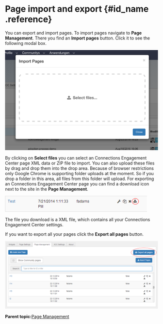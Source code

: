 # Page import and export {#id_name .reference}

You can export and import pages. To import pages navigate to **Page Management**. There you find an **Import pages** button. Click it to see the following modal box.

![image](images/image024.png)

By clicking on **Select files** you can select an Connections Engagement Center page XML data or ZIP file to import. You can also upload these files by drag and drop them into the drop area. Because of browser restrictions only Google Chrome is supporting folder uploads at the moment. So if you drop a folder in this area, all files from this folder will upload. For exporting an Connections Engagement Center page you can find a download icon next to the site in the **Page Management**.

![image](images/image025.png)

The file you download is a XML file, which contains all your Connections Engagement Center settings.

If you want to export all your pages click the **Export all pages** button.

![image](images/image026.png)

**Parent topic:**[Page Management](../../connectors/icec/cec-page_management.md)

